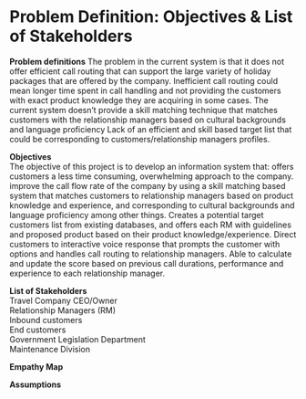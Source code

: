 <h1> Problem Definition: Objectives & List of Stakeholders </h1>  
 
 **Problem definitions**
The problem in the current system is that it does not offer efficient call routing that can support the large variety of holiday packages that are offered by the company. Inefficient call routing could mean longer time spent in call handling and not providing the customers with exact product knowledge they are acquiring in some cases.
The current system doesn’t provide a skill matching technique that matches customers with the relationship managers based on cultural backgrounds and language proficiency
Lack of an efficient and skill based target list that could be corresponding to customers/relationship managers profiles.

**Objectives**  
The objective of this project is to develop an information system that:
offers customers a less time consuming, overwhelming approach to the company.
improve the call flow rate of the company by using a skill matching based system that matches customers to relationship managers based on product knowledge and experience, and corresponding to cultural backgrounds and language proficiency among other things.
Creates a potential target customers list from existing databases, and offers each RM with guidelines and proposed product based on their product knowledge/experience.
Direct customers to interactive voice response that prompts the customer with options and handles call routing to relationship managers.
Able to calculate and update the score based on previous call durations, performance and experience to each relationship manager.

  
**List of Stakeholders**  
Travel Company CEO/Owner <br/>
Relationship Managers (RM) <br/>
Inbound customers <br/>
End customers <br/>
Government Legislation Department <br/>
Maintenance Division <br/>

  
**Empathy Map**  
  
**Assumptions**
